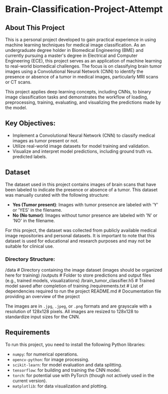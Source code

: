 # Brain-Classification-Project-Attempt
 


## About This Project

This is a personal project developed to gain practical experience in using machine learning techniques for medical image classification. As an undergraduate degree holder in Biomedical Engineering (BME) and currently pursuing a master's degree in Electrical and Computer Engineering (ECE), this project serves as an application of machine learning to real-world biomedical challenges. The focus is on classifying brain tumor images using a Convolutional Neural Network (CNN) to identify the presence or absence of a tumor in medical images, particularly MRI scans or CT scans.

This project applies deep learning concepts, including CNNs, to binary image classification tasks and demonstrates the workflow of loading, preprocessing, training, evaluating, and visualizing the predictions made by the model.

## Key Objectives:
- Implement a Convolutional Neural Network (CNN) to classify medical images as tumor present or not.
- Utilize real-world image datasets for model training and validation.
- Visualize and interpret model predictions, including ground truth vs. predicted labels.

## Dataset

The dataset used in this project contains images of brain scans that have been labeled to indicate the presence or absence of a tumor. This dataset was manually curated with the following structure:

- **Yes (Tumor present)**: Images with tumor presence are labeled with 'Y' or 'YES' in the filename.
- **No (No tumor)**: Images without tumor presence are labeled with 'N' or 'NO' in the filename.

For this project, the dataset was collected from publicly available medical image repositories and personal datasets. It is important to note that this dataset is used for educational and research purposes and may not be suitable for clinical use.

### Directory Structure:

/data                  # Directory containing the image dataset (images should be organized here for training)
/outputs               # Folder to store predictions and output files (e.g., trained models, visualizations)
/brain_tumor_classifier.h5  # Trained model saved after completion of training
/requirements.txt      # List of dependencies required to run the project
README.md              # Documentation file providing an overview of the project



The images are in `.jpg`, `.jpeg`, or `.png` formats and are grayscale with a resolution of 128x128 pixels. All images are resized to 128x128 to standardize input sizes for the CNN.

## Requirements

To run this project, you need to install the following Python libraries:

- `numpy`: for numerical operations.
- `opencv-python`: for image processing.
- `scikit-learn`: for model evaluation and data splitting.
- `tensorflow`: for building and training the CNN model.
- `torch`: for potential use with PyTorch (though not actively used in the current version).
- `matplotlib`: for data visualization and plotting.



